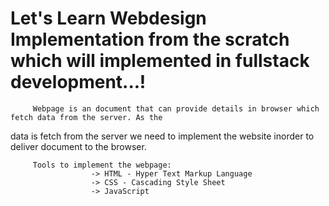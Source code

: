 # Let's Learn Webdesign Implementation from the scratch which will implemented in fullstack development...!

         Webpage is an document that can provide details in browser which fetch data from the server. As the    
data is fetch from the server we need to implement the website inorder to deliver document to the browser.
         
         Tools to implement the webpage:
                      -> HTML - Hyper Text Markup Language
                      -> CSS - Cascading Style Sheet
                      -> JavaScript